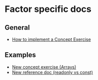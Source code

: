# Factor specific docs

## General
- [How to implement a Concept Exercise](./implementing-a-concept-exercise.md)

## Examples
- [New concept exercise (Arrays)](examples/new-concept-exercise-arrays.md)
- [New reference doc (readonly vs const)](examples/new-reference-doc-readonly-vs-const.md)
